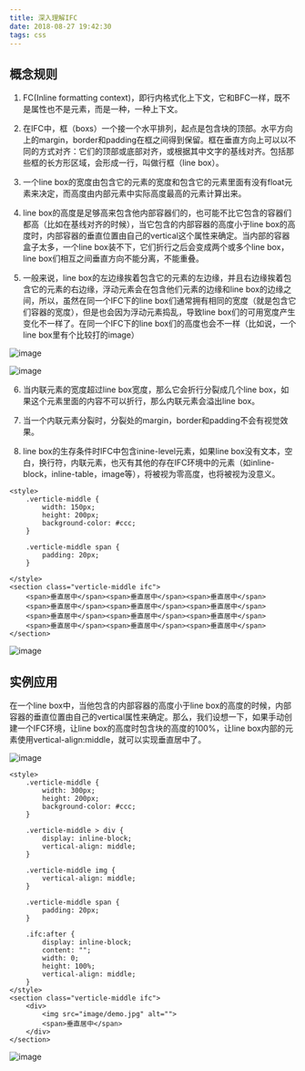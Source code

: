 ```yaml
---
title: 深入理解IFC
date: 2018-08-27 19:42:30
tags: css
---
```


## 概念规则

1. FC(Inline formatting context)，即行内格式化上下文，它和BFC一样，既不是属性也不是元素，而是一种，一种上下文。

2. 在IFC中，框（boxs）一个接一个水平排列，起点是包含块的顶部。水平方向上的margin，border和padding在框之间得到保留。框在垂直方向上可以以不同的方式对齐：它们的顶部或底部对齐，或根据其中文字的基线对齐。包括那些框的长方形区域，会形成一行，叫做行框（line box）。

3. 一个line box的宽度由包含它的元素的宽度和包含它的元素里面有没有float元素来决定，而高度由内部元素中实际高度最高的元素计算出来。

4. line box的高度是足够高来包含他内部容器们的，也可能不比它包含的容器们都高（比如在基线对齐的时候），当它包含的内部容器的高度小于line box的高度时，内部容器的垂直位置由自己的vertical这个属性来确定。当内部的容器盒子太多，一个line box装不下，它们折行之后会变成两个或多个line box，line box们相互之间垂直方向不能分离，不能重叠。
5. 一般来说，line box的左边缘挨着包含它的元素的左边缘，并且右边缘挨着包含它的元素的右边缘，浮动元素会在包含他们元素的边缘和line box的边缘之间，所以，虽然在同一个IFC下的line box们通常拥有相同的宽度（就是包含它们容器的宽度），但是也会因为浮动元素捣乱，导致line box们的可用宽度产生变化不一样了。在同一个IFC下的line box们的高度也会不一样（比如说，一个line box里有个比较打的image）

![image](https://note.youdao.com/yws/public/resource/b9cdada69234d36736d09235b516171c/xmlnote/120ADFFD113A46C2B9578E8F73121C0C/7322)

![image](https://note.youdao.com/yws/public/resource/b9cdada69234d36736d09235b516171c/xmlnote/C0D416285D5A4A258F8614C992BF958F/7325)

6. 当内联元素的宽度超过line box宽度，那么它会折行分裂成几个line box，如果这个元素里面的内容不可以折行，那么内联元素会溢出line box。

7. 当一个内联元素分裂时，分裂处的margin，border和padding不会有视觉效果。

8. line box的生存条件时IFC中包含inine-level元素，如果line box没有文本，空白，换行符，内联元素，也灭有其他的存在IFC环境中的元素（如inline-block，inline-table，image等），将被视为零高度，也将被视为没意义。


```
<style>
    .verticle-middle {
        width: 150px;
        height: 200px;
        background-color: #ccc;
    }

    .verticle-middle span {
        padding: 20px;
    }

</style>
<section class="verticle-middle ifc">
    <span>垂直居中</span><span>垂直居中</span><span>垂直居中</span>
    <span>垂直居中</span><span>垂直居中</span><span>垂直居中</span>
    <span>垂直居中</span><span>垂直居中</span><span>垂直居中</span>
    <span>垂直居中</span><span>垂直居中</span><span>垂直居中</span>
</section>
```

![image](https://note.youdao.com/yws/public/resource/b9cdada69234d36736d09235b516171c/xmlnote/68A94D377F0641F2AA8B9F8FB4C916F6/7354)

## 实例应用

在一个line box中，当他包含的内部容器的高度小于line box的高度的时候，内部容器的垂直位置由自己的vertical属性来确定。那么，我们设想一下，如果手动创建一个IFC环境，让line box的高度时包含块的高度的100%，让line box内部的元素使用vertical-align:middle，就可以实现垂直居中了。

![image](https://note.youdao.com/yws/public/resource/b9cdada69234d36736d09235b516171c/xmlnote/A823E0E469A040708A73C7B1599E77A2/7372)


```
<style>
    .verticle-middle {
        width: 300px;
        height: 200px;
        background-color: #ccc;
    }

    .verticle-middle > div {
        display: inline-block;
        vertical-align: middle;
    }

    .verticle-middle img {
        vertical-align: middle;
    }

    .verticle-middle span {
        padding: 20px;
    }

    .ifc:after {
        display: inline-block;
        content: "";
        width: 0;
        height: 100%;
        vertical-align: middle;
    }
</style>
<section class="verticle-middle ifc">
    <div>
        <img src="image/demo.jpg" alt="">
        <span>垂直居中</span>
    </div>
</section>

```

![image](https://note.youdao.com/yws/public/resource/b9cdada69234d36736d09235b516171c/xmlnote/E9673B1DA3694756BF4F62B85F45C207/7378)
